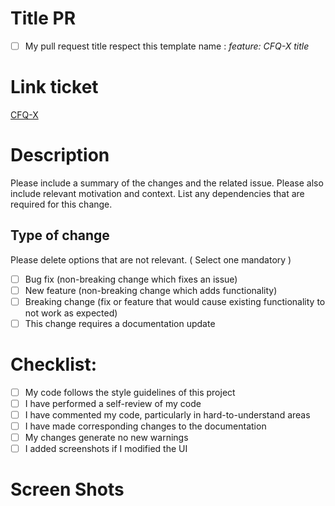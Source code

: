 # Title PR

- [ ] My pull request title respect this template name : *feature: CFQ-X title*

# Link ticket 

[CFQ-X](https://trello.com/c/LyHfVrvl/9-cfq-5-cr%C3%A9ation-un-github)

# Description

Please include a summary of the changes and the related issue. Please also include relevant motivation and context. List any dependencies that are required for this change.

## Type of change

Please delete options that are not relevant.
( Select one mandatory ) 
- [ ] Bug fix (non-breaking change which fixes an issue)
- [ ] New feature (non-breaking change which adds functionality)
- [ ] Breaking change (fix or feature that would cause existing functionality to not work as expected)
- [ ] This change requires a documentation update

# Checklist:

- [ ] My code follows the style guidelines of this project
- [ ] I have performed a self-review of my code
- [ ] I have commented my code, particularly in hard-to-understand areas
- [ ] I have made corresponding changes to the documentation
- [ ] My changes generate no new warnings
- [ ] I added screenshots if I modified the UI

# Screen Shots

